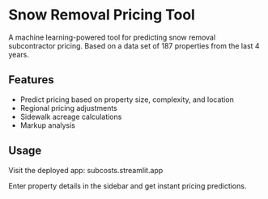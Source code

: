 # Snow Removal Pricing Tool

A machine learning-powered tool for predicting snow removal subcontractor pricing.
Based on a data set of 187 properties from the last 4 years.

## Features
- Predict pricing based on property size, complexity, and location
- Regional pricing adjustments
- Sidewalk acreage calculations
- Markup analysis

## Usage
Visit the deployed app: subcosts.streamlit.app

Enter property details in the sidebar and get instant pricing predictions.

